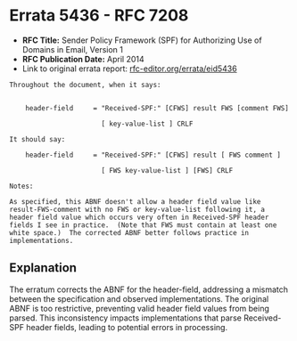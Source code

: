 # Errata 5436 - RFC 7208

- **RFC Title:** Sender Policy Framework (SPF) for Authorizing Use of Domains in Email, Version 1
- **RFC Publication Date:** April 2014
- Link to original errata report: [rfc-editor.org/errata/eid5436](https://www.rfc-editor.org/errata/eid5436)

```
Throughout the document, when it says:


    header-field     = "Received-SPF:" [CFWS] result FWS [comment FWS]
                       [ key-value-list ] CRLF

It should say:

    header-field     = "Received-SPF:" [CFWS] result [ FWS comment ]
                       [ FWS key-value-list ] [FWS] CRLF

Notes:

As specified, this ABNF doesn't allow a header field value like result-FWS-comment with no FWS or key-value-list following it, a header field value which occurs very often in Received-SPF header fields I see in practice.  (Note that FWS must contain at least one white space.)  The corrected ABNF better follows practice in implementations.
```

## Explanation

The erratum corrects the ABNF for the header-field, addressing a mismatch between the specification and observed implementations. The original ABNF is too restrictive, preventing valid header field values from being parsed. This inconsistency impacts implementations that parse Received-SPF header fields, leading to potential errors in processing.
